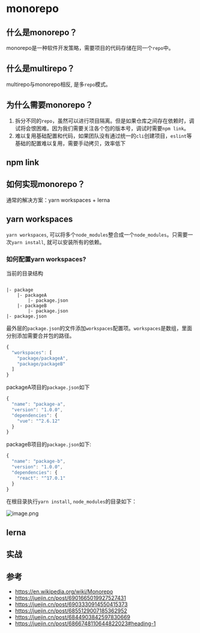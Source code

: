 # monorepo
## 什么是monorepo？

monorepo是一种软件开发策略，需要项目的代码存储在同一个`repo`中。
## 什么是multirepo？

multirepo与monorepo相反, 是多`repo`模式。
## 为什么需要monorepo？

1. 拆分不同的`repo`，虽然可以进行项目隔离。但是如果仓库之间存在依赖时，调试将会恨困难。因为我们需要关注各个包的版本号，调试时需要`npm link`。
2. 难以复用基础配置和代码，如果团队没有通过统一的`cli`创建项目，`eslint`等基础的配置难以复用，需要手动拷贝，效率低下

## npm link

## 如何实现monorepo？

通常的解决方案：yarn workspaces + lerna 
## yarn workspaces

`yarn workspaces`, 可以将多个`node_modules`整合成一个`node_modules`。只需要一次`yarn install`, 就可以安装所有的依赖。

### 如何配置yarn workspaces?

当前的目录结构

```shell

|- package
    |- packageA
        |- package.json
    |- packageB
        |- package.json
|- package.json
```

最外层的`package.json`的文件添加`workspaces`配置项。`workspaces`是数组，里面分别添加需要合并包的路径。

```js
{
  "workspaces": [
    "package/packageA",
    "package/packageB"
  ]
}
```

packageA项目的`package.json`如下

```js
{
  "name": "package-a",
  "version": "1.0.0",
  "dependencies": {
    "vue": "^2.6.12"
  }
}
```

packageB项目的`package.json`如下:

```js
{
  "name": "package-b",
  "version": "1.0.0",
  "dependencies": {
    "react": "^17.0.1"
  }
}
```

在根目录执行`yarn install`, `node_modules`的目录如下：

![image.png](https://i.loli.net/2021/03/02/QwWmTGcfZCdvzhK.png)

## lerna


## 实战

## 参考

- https://en.wikipedia.org/wiki/Monorepo
- https://juejin.cn/post/6901665019927527431
- https://juejin.cn/post/6903330914550415373
- https://juejin.cn/post/6855129007185362952
- https://juejin.cn/post/6844903842597830669
- https://juejin.cn/post/6866748110644822023#heading-1
